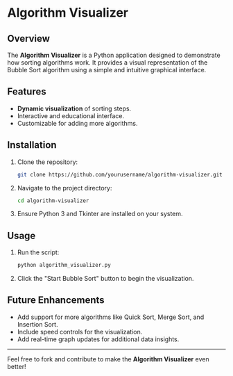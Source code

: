 # Algorithm Visualizer

## Overview
The **Algorithm Visualizer** is a Python application designed to demonstrate how sorting algorithms work. It provides a visual representation of the Bubble Sort algorithm using a simple and intuitive graphical interface.

## Features
- **Dynamic visualization** of sorting steps.
- Interactive and educational interface.
- Customizable for adding more algorithms.

## Installation

1. Clone the repository:
   ```bash
   git clone https://github.com/yourusername/algorithm-visualizer.git
   ```
2. Navigate to the project directory:
   ```bash
   cd algorithm-visualizer
   ```
3. Ensure Python 3 and Tkinter are installed on your system.

## Usage

1. Run the script:
   ```bash
   python algorithm_visualizer.py
   ```
2. Click the "Start Bubble Sort" button to begin the visualization.

## Future Enhancements

- Add support for more algorithms like Quick Sort, Merge Sort, and Insertion Sort.
- Include speed controls for the visualization.
- Add real-time graph updates for additional data insights.

---

Feel free to fork and contribute to make the **Algorithm Visualizer** even better!
